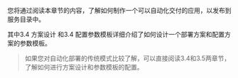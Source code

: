 您将通过阅读本章节的内容，了解如何制作一个可以自动化交付的应用，以发布到服务目录中。

其中3.4  方案设计 和3.4 配置参数模板详细介绍了如何设计一个部署方案和配置方案的参数模板。

> 如果您对自动化部署的传统模式比较了解，可以直接阅读3.4和3.5两章节，了解如何进行方案设计和参数模板的配置。



